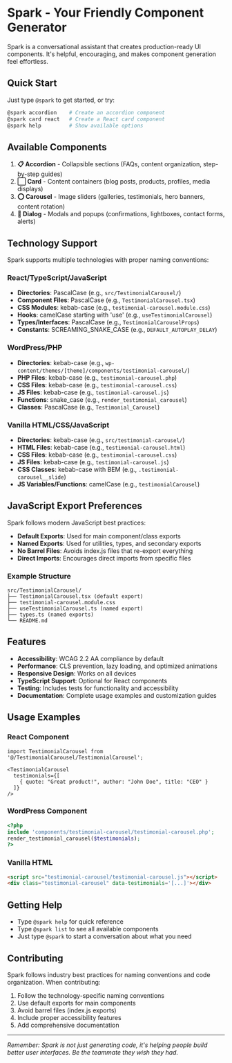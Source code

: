# Spark - Your Friendly Component Generator

Spark is a conversational assistant that creates production-ready UI components. It's helpful, encouraging, and makes component generation feel effortless.

## Quick Start

Just type `@spark` to get started, or try:

```bash
@spark accordion    # Create an accordion component
@spark card react   # Create a React card component
@spark help         # Show available options
```

## Available Components

1. **📋 Accordion** - Collapsible sections (FAQs, content organization, step-by-step guides)
2. **⬜ Card** - Content containers (blog posts, products, profiles, media displays)
3. **⭕ Carousel** - Image sliders (galleries, testimonials, hero banners, content rotation)
4. **💬 Dialog** - Modals and popups (confirmations, lightboxes, contact forms, alerts)

## Technology Support

Spark supports multiple technologies with proper naming conventions:

### React/TypeScript/JavaScript
- **Directories**: PascalCase (e.g., `src/TestimonialCarousel/`)
- **Component Files**: PascalCase (e.g., `TestimonialCarousel.tsx`)
- **CSS Modules**: kebab-case (e.g., `testimonial-carousel.module.css`)
- **Hooks**: camelCase starting with 'use' (e.g., `useTestimonialCarousel`)
- **Types/Interfaces**: PascalCase (e.g., `TestimonialCarouselProps`)
- **Constants**: SCREAMING_SNAKE_CASE (e.g., `DEFAULT_AUTOPLAY_DELAY`)

### WordPress/PHP
- **Directories**: kebab-case (e.g., `wp-content/themes/[theme]/components/testimonial-carousel/`)
- **PHP Files**: kebab-case (e.g., `testimonial-carousel.php`)
- **CSS Files**: kebab-case (e.g., `testimonial-carousel.css`)
- **JS Files**: kebab-case (e.g., `testimonial-carousel.js`)
- **Functions**: snake_case (e.g., `render_testimonial_carousel`)
- **Classes**: PascalCase (e.g., `Testimonial_Carousel`)

### Vanilla HTML/CSS/JavaScript
- **Directories**: kebab-case (e.g., `src/testimonial-carousel/`)
- **HTML Files**: kebab-case (e.g., `testimonial-carousel.html`)
- **CSS Files**: kebab-case (e.g., `testimonial-carousel.css`)
- **JS Files**: kebab-case (e.g., `testimonial-carousel.js`)
- **CSS Classes**: kebab-case with BEM (e.g., `.testimonial-carousel__slide`)
- **JS Variables/Functions**: camelCase (e.g., `testimonialCarousel`)

## JavaScript Export Preferences

Spark follows modern JavaScript best practices:

- **Default Exports**: Used for main component/class exports
- **Named Exports**: Used for utilities, types, and secondary exports
- **No Barrel Files**: Avoids index.js files that re-export everything
- **Direct Imports**: Encourages direct imports from specific files

### Example Structure
```
src/TestimonialCarousel/
├── TestimonialCarousel.tsx (default export)
├── testimonial-carousel.module.css
├── useTestimonialCarousel.ts (named export)
├── types.ts (named exports)
└── README.md
```

## Features

- **Accessibility**: WCAG 2.2 AA compliance by default
- **Performance**: CLS prevention, lazy loading, and optimized animations
- **Responsive Design**: Works on all devices
- **TypeScript Support**: Optional for React components
- **Testing**: Includes tests for functionality and accessibility
- **Documentation**: Complete usage examples and customization guides

## Usage Examples

### React Component
```tsx
import TestimonialCarousel from '@/TestimonialCarousel/TestimonialCarousel';

<TestimonialCarousel 
  testimonials={[
    { quote: "Great product!", author: "John Doe", title: "CEO" }
  ]} 
/>
```

### WordPress Component
```php
<?php
include 'components/testimonial-carousel/testimonial-carousel.php';
render_testimonial_carousel($testimonials);
?>
```

### Vanilla HTML
```html
<script src="testimonial-carousel/testimonial-carousel.js"></script>
<div class="testimonial-carousel" data-testimonials='[...]'></div>
```

## Getting Help

- Type `@spark help` for quick reference
- Type `@spark list` to see all available components
- Just type `@spark` to start a conversation about what you need

## Contributing

Spark follows industry best practices for naming conventions and code organization. When contributing:

1. Follow the technology-specific naming conventions
2. Use default exports for main components
3. Avoid barrel files (index.js exports)
4. Include proper accessibility features
5. Add comprehensive documentation

---

*Remember: Spark is not just generating code, it's helping people build better user interfaces. Be the teammate they wish they had.*